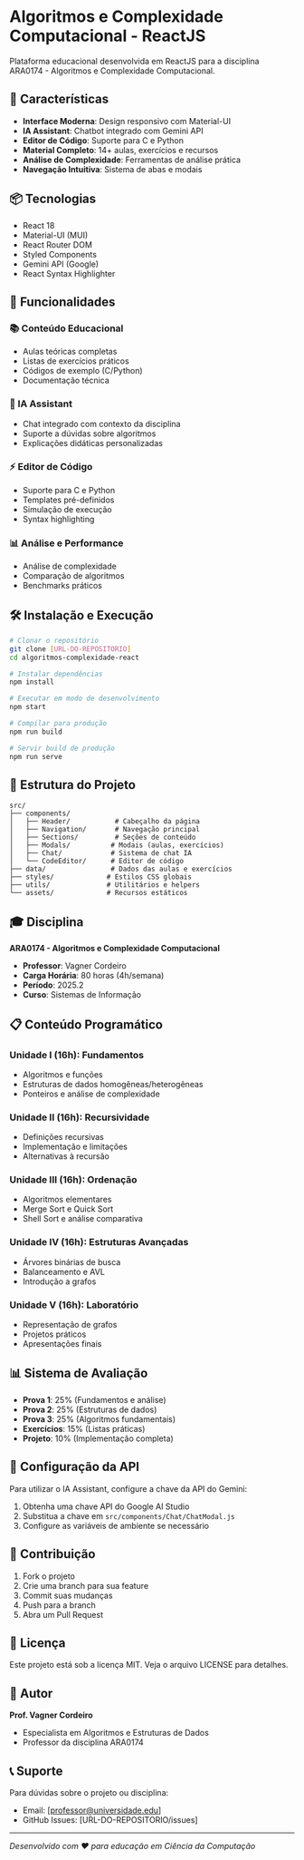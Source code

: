 
# Algoritmos e Complexidade Computacional - ReactJS

Plataforma educacional desenvolvida em ReactJS para a disciplina ARA0174 - Algoritmos e Complexidade Computacional.

## 🚀 Características

- **Interface Moderna**: Design responsivo com Material-UI
- **IA Assistant**: Chatbot integrado com Gemini API
- **Editor de Código**: Suporte para C e Python
- **Material Completo**: 14+ aulas, exercícios e recursos
- **Análise de Complexidade**: Ferramentas de análise prática
- **Navegação Intuitiva**: Sistema de abas e modais

## 📦 Tecnologias

- React 18
- Material-UI (MUI)
- React Router DOM
- Styled Components
- Gemini API (Google)
- React Syntax Highlighter

## 🎯 Funcionalidades

### 📚 Conteúdo Educacional
- Aulas teóricas completas
- Listas de exercícios práticos
- Códigos de exemplo (C/Python)
- Documentação técnica

### 🤖 IA Assistant
- Chat integrado com contexto da disciplina
- Suporte a dúvidas sobre algoritmos
- Explicações didáticas personalizadas

### ⚡ Editor de Código
- Suporte para C e Python
- Templates pré-definidos
- Simulação de execução
- Syntax highlighting

### 📊 Análise e Performance
- Análise de complexidade
- Comparação de algoritmos
- Benchmarks práticos

## 🛠️ Instalação e Execução

```bash
# Clonar o repositório
git clone [URL-DO-REPOSITORIO]
cd algoritmos-complexidade-react

# Instalar dependências
npm install

# Executar em modo de desenvolvimento
npm start

# Compilar para produção
npm run build

# Servir build de produção
npm run serve
```

## 📁 Estrutura do Projeto

```
src/
├── components/
│   ├── Header/           # Cabeçalho da página
│   ├── Navigation/       # Navegação principal
│   ├── Sections/         # Seções de conteúdo
│   ├── Modals/          # Modais (aulas, exercícios)
│   ├── Chat/            # Sistema de chat IA
│   └── CodeEditor/      # Editor de código
├── data/                # Dados das aulas e exercícios
├── styles/             # Estilos CSS globais
├── utils/              # Utilitários e helpers
└── assets/             # Recursos estáticos
```

## 🎓 Disciplina

**ARA0174 - Algoritmos e Complexidade Computacional**
- **Professor**: Vagner Cordeiro
- **Carga Horária**: 80 horas (4h/semana)
- **Período**: 2025.2
- **Curso**: Sistemas de Informação

## 📋 Conteúdo Programático

### Unidade I (16h): Fundamentos
- Algoritmos e funções
- Estruturas de dados homogêneas/heterogêneas
- Ponteiros e análise de complexidade

### Unidade II (16h): Recursividade
- Definições recursivas
- Implementação e limitações
- Alternativas à recursão

### Unidade III (16h): Ordenação
- Algoritmos elementares
- Merge Sort e Quick Sort
- Shell Sort e análise comparativa

### Unidade IV (16h): Estruturas Avançadas
- Árvores binárias de busca
- Balanceamento e AVL
- Introdução a grafos

### Unidade V (16h): Laboratório
- Representação de grafos
- Projetos práticos
- Apresentações finais

## 📊 Sistema de Avaliação

- **Prova 1**: 25% (Fundamentos e análise)
- **Prova 2**: 25% (Estruturas de dados)
- **Prova 3**: 25% (Algoritmos fundamentais)
- **Exercícios**: 15% (Listas práticas)
- **Projeto**: 10% (Implementação completa)

## 🔧 Configuração da API

Para utilizar o IA Assistant, configure a chave da API do Gemini:

1. Obtenha uma chave API do Google AI Studio
2. Substitua a chave em `src/components/Chat/ChatModal.js`
3. Configure as variáveis de ambiente se necessário

## 🤝 Contribuição

1. Fork o projeto
2. Crie uma branch para sua feature
3. Commit suas mudanças
4. Push para a branch
5. Abra um Pull Request

## 📄 Licença

Este projeto está sob a licença MIT. Veja o arquivo LICENSE para detalhes.

## 👥 Autor

**Prof. Vagner Cordeiro**
- Especialista em Algoritmos e Estruturas de Dados
- Professor da disciplina ARA0174

## 📞 Suporte

Para dúvidas sobre o projeto ou disciplina:
- Email: [professor@universidade.edu]
- GitHub Issues: [URL-DO-REPOSITORIO/issues]

---

*Desenvolvido com ❤️ para educação em Ciência da Computação*
